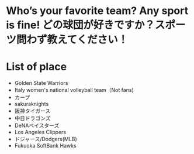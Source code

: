 # Who’s your favorite team? Any sport is fine! どの球団が好きですか？スポーツ問わず教えてください！

# List of place
- Golden State Warriors
- Italy women's national volleyball team（Not fans)
- カープ
- sakuraknights
- 阪神タイガース
- 中日ドラゴンズ
- DeNAベイスターズ
- Los Angeles Clippers
- ドジャース/Dodgers(MLB)
- Fukuoka SoftBank Hawks
